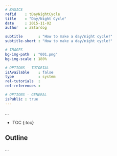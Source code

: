 ```yaml
---
# BASICS
refid    : tDayNightCycle
title    : "Day/Night Cycle"
date     : 2015-11-02
author   : aStardog

subtitle       : "How to make a day/night cycle!"
subtitle-short : "How to make a day/night cycle!"

# IMAGES
bg-img-path  : "001.png"
bg-img-scale : 180%

# OPTIONS - TUTORIAL
isAvailable    : false
type           : system
rel-tutorials  : 
rel-references : 

# OPTIONS - GENERAL
isPublic : true
---
```

...

* TOC
{:toc}

## Outline

...
